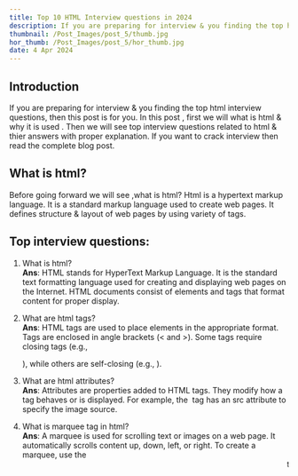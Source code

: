 ```yaml
---
title: Top 10 HTML Interview questions in 2024
description: If you are preparing for interview & you finding the top html interview questions, then this post is for you.In this post , first we will what is html & why it is used . Then we will see top interview questions related to html & thier answers with proper explanation. If you want to crack interview then read the complete blog post. 
thumbnail: /Post_Images/post_5/thumb.jpg
hor_thumb: /Post_Images/post_5/hor_thumb.jpg
date: 4 Apr 2024
---
```

## Introduction 
If you are preparing for interview & you finding the top html interview questions, then this post is for you.
In this post , first we will what is html & why it is used . Then we will see top interview questions related to html & thier answers with proper explanation. If you want to crack interview then read the complete blog post. 
## What is html?
Before going forward we will see ,what is html? Html is a hypertext markup language. It is a standard markup language used to create web pages. 
It defines structure & layout of web pages by using variety of tags.

## Top interview questions:
1. What is html? \
**Ans**: HTML stands for HyperText Markup Language. It is the standard text formatting language used for creating and displaying web pages on the Internet. HTML documents consist of elements and tags that format content for proper display.

2. What are html tags? \
**Ans**: HTML tags are used to place elements in the appropriate format. Tags are enclosed in angle brackets (< and >). Some tags require closing tags (e.g., <p>), while others are self-closing (e.g., <img>).

3. What are html attributes?\
**Ans**: Attributes are properties added to HTML tags. They modify how a tag behaves or is displayed. For example, the <img> tag has an src attribute to specify the image source.
4. What is marquee tag in html?\
**Ans**: A marquee is used for scrolling text or images on a web page. It automatically scrolls content up, down, left, or right. To create a marquee, use the <marquee> tags.

5) How do you separate sections of text in HTML?\
**Ans** :
- <br> tag: Separates lines of text by breaking the current line and shifting the flow to a new line.
- <p> tag: Defines a paragraph of text.
- <blockquote> tag: Used for large quoted sections.

6. Define the list types in HTML.\
**Ans**:
- Ordered list: Uses the <ol> tag and displays elements in a numbered format.
- Unordered list: Uses the <ul> tag and displays elements in a bulleted format.
7. How do you align list elements in an HTML file?\
**Ans**: 
To align list elements in an HTML file, you can use CSS (Cascading Style Sheets) to apply alignment properties to the list items. Here are a few common methods:

- **Text Alignment:** You can align the text within list items using the `text-align` property. For example, to align the text to the left, right, or center within a list, you can use:

```css
ul {
    text-align: left; /* or right, center */
}
```

- **List Item Alignment:** You can also align the list items themselves using the `list-style-position` property. This property determines whether the list item marker appears inside or outside the content flow. For example, to align the list items to the center:

```css
ul {
    list-style-position: inside; /* or outside */
}
```

- **Using Flexbox or Grid:** If you need more control over the layout, you can use CSS Flexbox or Grid layout techniques. These provide powerful tools for aligning and positioning elements within a container. For example, using Flexbox to align list items horizontally:

```css
ul {
    display: flex;
    justify-content: center; /* or other values like flex-start, flex-end */
}
```
8. Differentiate between an Ordered list and an Unordered list? \
**Ans**: Difference between ordered & Unordered list is written in following table:

| Aspect                | Ordered List                                      | Unordered List                                    |
|-----------------------|---------------------------------------------------|---------------------------------------------------|
| Syntax                | `<ol>` and `<li>` elements                        | `<ul>` and `<li>` elements                        |
| Marker                | Displays numbers, letters, or custom characters   | Displays bullets, squares, circles, or custom symbols |
| Purpose               | Used for sequentially ordered content             | Used for non-sequentially ordered content         |
| Examples              | 1. Item 1 <br> 2. Item 2 <br> 3. Item 3           | ● Item 1 <br> ● Item 2 <br> ● Item 3             |
| Default Style         | Typically indented and with a margin              | Typically indented with a bullet point marker     |
| Accessibility         | Useful for step-by-step instructions               | Suitable for listing items without a specific order |
| Semantic Meaning      | Implies a logical sequence                         | Implies a collection of related items              |

9. what is an element in html? \
**Ans**: In HTML, an element is a fundamental building block that defines the structure and content of a web page. An HTML element consists of several parts:

- **Start Tag**: The opening tag that marks the beginning of the element. It is enclosed in angle brackets (`< >`) and usually contains the name of the element.
   
- **End Tag**: The closing tag that marks the end of the element. It is similar to the start tag but includes a forward slash (`/`) before the element name.

- **Content**: The actual content or text that appears between the start and end tags. This can include text, other elements, or multimedia content.

- **Attributes**: Optional additional information or properties that can be added to the start tag to modify the behavior or appearance of the element.

Here's an example of a simple HTML element:

```html
<p>This is a paragraph element.</p>
```

In this example:
- `<p>` is the start tag.
- `</p>` is the end tag.
- "This is a paragraph element." is the content.
- `<p>` is the element name (in this case, it represents a paragraph).
  10. what is difference between html & css?\
*Ans*: Difference between html & css is written in following table:

| Aspect               | HTML (HyperText Markup Language)                            | CSS (Cascading Style Sheets)                            |
|----------------------|--------------------------------------------------------------|----------------------------------------------------------|
| Definition           | Markup language used to structure and define the content of a web page. | Style sheet language used to describe the presentation of HTML elements. |
| Purpose              | Defines the structure and content of web pages.              | Controls the layout, design, and appearance of HTML elements. |
| Usage                | Used to create the skeleton and content of web pages.        | Used to enhance the visual presentation of web pages.   |
| Syntax               | Consists of elements enclosed in tags (e.g., `<p>`, `<div>`, `<img>`). | Consists of selectors and declarations (e.g., `selector { property: value; }`). |
| Example              | ```html                                                     | ```css                                                    |
|                      | <p>This is a paragraph.</p>                                 | p {                                                        |
|                      | <div class="container">                                     |     color: blue;                                          |
|                      |     <h1>Hello, World!</h1>                                  |     font-size: 16px;                                      |
|                      | </div>                                                      | }                                                          |
| Responsiveness      | Not inherently responsible for responsive design.            | Allows for responsive design through media queries and flexible layout techniques. |
| Browser Rendering   | Determines the structure and content layout of web pages.    | Defines the visual appearance, including colors, fonts, spacing, and positioning. |
| Supported by        | Browsers render HTML to display web pages.                   | Browsers interpret CSS to style HTML elements.             |
| Hierarchical        | Provides a hierarchical structure to organize content.       | Supports cascading styles, allowing for inheritance and overriding of styles. |
| Interactivity       | Defines interactive elements like forms and links.           | Enhances interactivity through animations, transitions, and hover effects. |
| Accessibility       | Focuses on the semantic structure of content for accessibility. | Enhances accessibility by providing styling for improved readability and navigation. |

## Conclusion: 
Mastering HTML is essential for anyone aspiring to succeed in web development interviews. Understanding the fundamentals of HTML, including tags, attributes, and elements, is crucial. Additionally, knowing how to differentiate between various types of lists and understanding the differences between HTML and CSS can greatly enhance your interview readiness. By thoroughly studying and comprehending the top HTML interview questions provided in this post, you'll be better equipped to ace your next interview and showcase your HTML proficiency effectively.
